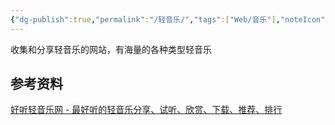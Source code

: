 ```yaml
---
{"dg-publish":true,"permalink":"/轻音乐/","tags":["Web/音乐"],"noteIcon":""}
---
```



收集和分享轻音乐的网站，有海量的各种类型轻音乐

## 参考资料
[好听轻音乐网 - 最好听的轻音乐分享、试听、欣赏、下载、推荐、排行](http://www.htqyy.com/)